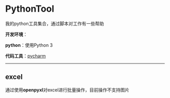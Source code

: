 # PythonTool
我的python工具集合，通过脚本对工作有一些帮助

**开发环境**：

**python**：使用Python 3

**代码工具**：[pycharm](https://www.jetbrains.com/pycharm/)

---
## excel

通过使用**openpyxl**对excel进行批量操作，目前操作不支持图片
